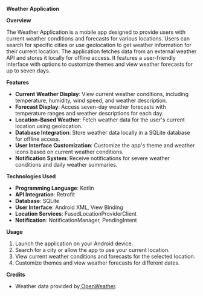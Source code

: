 **Weather Application**

**Overview**

The Weather Application is a mobile app designed to provide users with current weather conditions and forecasts for various locations. Users can search for specific cities or use geolocation to get weather information for their current location. The application fetches data from an external weather API and stores it locally for offline access. It features a user-friendly interface with options to customize themes and view weather forecasts for up to seven days.

**Features**

- **Current Weather Display**: View current weather conditions, including temperature, humidity, wind speed, and weather description.
- **Forecast Display**: Access seven-day weather forecasts with temperature ranges and weather descriptions for each day.
- **Location-Based Weather**: Fetch weather data for the user's current location using geolocation.
- **Database Integration**: Store weather data locally in a SQLite database for offline access.
- **User Interface Customization**: Customize the app's theme and weather icons based on current weather conditions.
- **Notification System**: Receive notifications for severe weather conditions and daily weather summaries.

**Technologies Used**

- **Programming Language**: Kotlin
- **API Integration**: Retrofit
- **Database**: SQLite
- **User Interface**: Android XML, View Binding
- **Location Services**: FusedLocationProviderClient
- **Notification**: NotificationManager, PendingIntent

**Usage**

1. Launch the application on your Android device.
1. Search for a city or allow the app to use your current location.
1. View current weather conditions and forecasts for the selected location.
1. Customize themes and view weather forecasts for different dates.

**Credits**

- Weather data provided by[ OpenWeather](https://openweathermap.org/).
